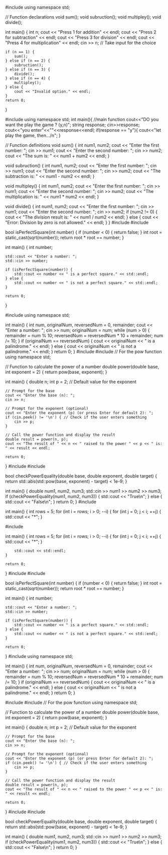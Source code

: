 #include <iostream>
using namespace std;

// Function declarations
void sum();
void subruction();
void multipley();
void divide();

int main() {
    int n;
    cout << "Press 1 for addition" << endl;
    cout << "Press 2 for subtraction" << endl;
    cout << "Press 3 for division" << endl;
    cout << "Press 4 for multiplication" << endl;
    cin >> n; // Take input for the choice
    
    if (n == 1) {
        sum();
    } else if (n == 2) {
        subruction();
    } else if (n == 3) {
        divide();
    } else if (n == 4) {
        multipley();
    } else {
        cout << "Invalid option." << endl;
    }
    return 0;
}

#include<iostream>
using namespace std;
int main(){ //main function
  cout<<"DO you want the play the game ? (y,n)";
  string response;
  cin>>response;
  cout<<"you enter"<<""<<response<<endl;
  if(response == "y"){
  	cout<<"let play the game, then.../n";
  }

// Function definitions
void sum() {
    int num1, num2;
    cout << "Enter the first number: ";
    cin >> num1;
    cout << "Enter the second number: ";
    cin >> num2;
    cout << "The sum is: " << num1 + num2 << endl;
}

void subruction() {
    int num1, num2;
    cout << "Enter the first number: ";
    cin >> num1;
    cout << "Enter the second number: ";
    cin >> num2;
    cout << "The subtraction is: " << num1 - num2 << endl;
}

void multipley() {
    int num1, num2;
    cout << "Enter the first number: ";
    cin >> num1;
    cout << "Enter the second number: ";
    cin >> num2;
    cout << "The multiplication is: " << num1 * num2 << endl;
}

void divide() {
    int num1, num2;
    cout << "Enter the first number: ";
    cin >> num1;
    cout << "Enter the second number: ";
    cin >> num2;
    if (num2 != 0) {
        cout << "The division result is: " << num1 / num2 << endl;
    } else {
        cout << "Error: Division by zero is not allowed." << endl;
    }
}
#include <iostream>
#include <cmath> 

bool isPerfectSquare(int number) {
    if (number < 0) {
        return false; 
    }
    int root = static_cast<int>(sqrt(number)); 
    return root * root == number;
}

int main() {
    int number;

    std::cout << "Enter a number: ";
    std::cin >> number;

    if (isPerfectSquare(number)) {
        std::cout << number << " is a perfect square." << std::endl;
    } else {
        std::cout << number << " is not a perfect square." << std::endl;
    }

    return 0;
}

#include <iostream>
using namespace std;

int main() {
    int num, originalNum, reversedNum = 0, remainder;
    cout << "Enter a number: ";
    cin >> num;
    originalNum = num;
    while (num > 0) {
        remainder = num % 10;
        reversedNum = reversedNum * 10 + remainder;
        num /= 10;
    }
    if (originalNum == reversedNum) {
        cout << originalNum << " is a palindrome." << endl;
    } else {
        cout << originalNum << " is not a palindrome." << endl;
    }
    return 0;
}
#include <iostream>
#include <cmath> // For the pow function
using namespace std;

// Function to calculate the power of a number
double power(double base, int exponent = 2) {
    return pow(base, exponent);
}

int main() {
    double n;
    int p = 2; // Default value for the exponent

    // Prompt for the base
    cout << "Enter the base (n): ";
    cin >> n;

    // Prompt for the exponent (optional)
    cout << "Enter the exponent (p) (or press Enter for default 2): ";
    if (cin.peek() != '\n') { // Check if the user enters something
        cin >> p;
    }

    // Call the power function and display the result
    double result = power(n, p);
    cout << "The result of " << n << " raised to the power " << p << " is: " << result << endl;

    return 0;
}
#include <iostream>
#include <cmath>

bool checkPowerEquality(double base, double exponent, double target) {
    return std::abs(std::pow(base, exponent) - target) < 1e-9;
}

int main() {
    double num1, num2, num3;
    std::cin >> num1 >> num2 >> num3;
    if (checkPowerEquality(num1, num2, num3)) {
        std::cout << "True\n";
    } else {
        std::cout << "False\n";
    }
    return 0;
}
#include <iostream>

int main() {
    int rows = 5; 
    for (int i = rows; i > 0; --i) {
        for (int j = 0; j < i; ++j) {
            std::cout << "*";
        }
        
#include <iostream>

int main() {
    int rows = 5; 
    for (int i = rows; i > 0; --i) {
        for (int j = 0; j < i; ++j) {
            std::cout << "*";
        }
        
        std::cout << std::endl;
    }

    return 0;
}
#include <iostream>
#include <cmath> 

bool isPerfectSquare(int number) {
    if (number < 0) {
        return false; 
    }
    int root = static_cast<int>(sqrt(number)); 
    return root * root == number;
}

int main() {
    int number;

    std::cout << "Enter a number: ";
    std::cin >> number;

    if (isPerfectSquare(number)) {
        std::cout << number << " is a perfect square." << std::endl;
    } else {
        std::cout << number << " is not a perfect square." << std::endl;
    }

    return 0;
}
#include <iostream>
using namespace std;

int main() {
    int num, originalNum, reversedNum = 0, remainder;
    cout << "Enter a number: ";
    cin >> num;
    originalNum = num;
    while (num > 0) {
        remainder = num % 10;
        reversedNum = reversedNum * 10 + remainder;
        num /= 10;
    }
    if (originalNum == reversedNum) {
        cout << originalNum << " is a palindrome." << endl;
    } else {
        cout << originalNum << " is not a palindrome." << endl;
    }
    return 0;
}


#include <iostream>
#include <cmath> // For the pow function
using namespace std;

// Function to calculate the power of a number
double power(double base, int exponent = 2) {
    return pow(base, exponent);
}

int main() {
    double n;
    int p = 2; // Default value for the exponent

    // Prompt for the base
    cout << "Enter the base (n): ";
    cin >> n;

    // Prompt for the exponent (optional)
    cout << "Enter the exponent (p) (or press Enter for default 2): ";
    if (cin.peek() != '\n') { // Check if the user enters something
        cin >> p;
    }

    // Call the power function and display the result
    double result = power(n, p);
    cout << "The result of " << n << " raised to the power " << p << " is: " << result << endl;

    return 0;
}
#include <iostream>
#include <cmath>

bool checkPowerEquality(double base, double exponent, double target) {
    return std::abs(std::pow(base, exponent) - target) < 1e-9;
}

int main() {
    double num1, num2, num3;
    std::cin >> num1 >> num2 >> num3;
    if (checkPowerEquality(num1, num2, num3)) {
        std::cout << "True\n";
    } else {
        std::cout << "False\n";
    }
    return 0;
}
